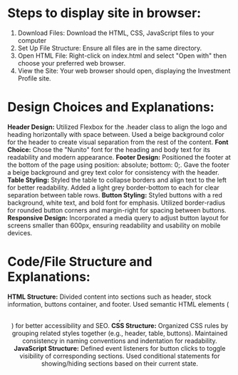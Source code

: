 # Steps to display site in browser:

1. Download Files: Download the HTML, CSS, JavaScript files to your computer
2. Set Up File Structure: Ensure all files are in the same directory. 
3. Open HTML File: Right-click on index.html and select "Open with" then choose your preferred web browser.
4. View the Site: Your web browser should open, displaying the Investment Profile site.

# Design Choices and Explanations:
**Header Design:**
Utilized Flexbox for the .header class to align the logo and heading horizontally with space between.
Used a beige background color for the header to create visual separation from the rest of the content.
**Font Choice:**
Chose the "Nunito" font for the heading and body text for its readability and modern appearance.
**Footer Design:**
Positioned the footer at the bottom of the page using position: absolute; bottom: 0;.
Gave the footer a beige background and grey text color for consistency with the header.
**Table Styling:**
Styled the table to collapse borders and align text to the left for better readability.
Added a light grey border-bottom to each <tr> for clear separation between table rows.
**Button Styling:**
Styled buttons with a red background, white text, and bold font for emphasis.
Utilized border-radius for rounded button corners and margin-right for spacing between buttons.
**Responsive Design:**
Incorporated a media query to adjust button layout for screens smaller than 600px, ensuring readability and usability on mobile devices.

# Code/File Structure and Explanations:
**HTML Structure:**
Divided content into sections such as header, stock information, buttons container, and footer.
Used semantic HTML elements (<header>, <footer>) for better accessibility and SEO.
**CSS Structure:**
Organized CSS rules by grouping related styles together (e.g., header, table, buttons).
Maintained consistency in naming conventions and indentation for readability.
**JavaScript Structure:**
Defined event listeners for button clicks to toggle visibility of corresponding sections.
Used conditional statements for showing/hiding sections based on their current state.
